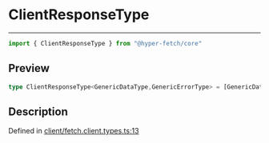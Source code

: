 

# ClientResponseType

<div class="api-docs__separator" data-reactroot="">

---

</div><div class="api-docs__import" data-reactroot="">

```ts
import { ClientResponseType } from "@hyper-fetch/core"
```

</div><div class="api-docs__section">

## Preview

</div><div class="api-docs__preview type single">

```ts
type ClientResponseType<GenericDataType,GenericErrorType> = [GenericDataType | null, GenericErrorType | null, number | null];
```

</div><div class="api-docs__section">

## Description

</div><div class="api-docs__description"><span class="api-docs__do-not-parse">



</span></div><p class="api-docs__definition">

Defined in [client/fetch.client.types.ts:13](https://github.com/BetterTyped/hyper-fetch/blob/479dcad6/packages/core/src/client/fetch.client.types.ts#L13)

</p>